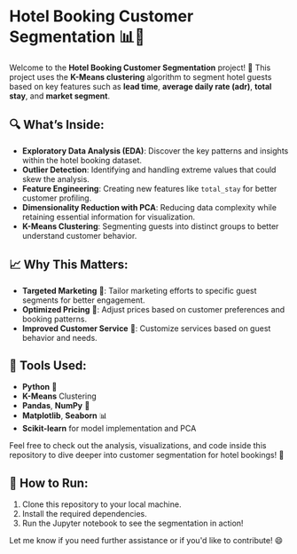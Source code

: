 # Hotel Booking Customer Segmentation 📊🏨

Welcome to the **Hotel Booking Customer Segmentation** project! 🎉 
This project uses the **K-Means clustering** algorithm to segment hotel guests based on key features such as **lead time**, **average daily rate (adr)**, **total stay**, and **market segment**. 

## 🔍 What’s Inside:
- **Exploratory Data Analysis (EDA)**: Discover the key patterns and insights within the hotel booking dataset.
- **Outlier Detection**: Identifying and handling extreme values that could skew the analysis.
- **Feature Engineering**: Creating new features like `total_stay` for better customer profiling.
- **Dimensionality Reduction with PCA**: Reducing data complexity while retaining essential information for visualization.
- **K-Means Clustering**: Segmenting guests into distinct groups to better understand customer behavior.

## 📈 Why This Matters:
- **Targeted Marketing** 🎯: Tailor marketing efforts to specific guest segments for better engagement.
- **Optimized Pricing** 💸: Adjust prices based on customer preferences and booking patterns.
- **Improved Customer Service** 🤝: Customize services based on guest behavior and needs.

## 🔧 Tools Used:
- **Python** 🐍
- **K-Means** Clustering
- **Pandas**, **NumPy** 🧮
- **Matplotlib**, **Seaborn** 📊
- **Scikit-learn** for model implementation and PCA

Feel free to check out the analysis, visualizations, and code inside this repository to dive deeper into customer segmentation for hotel bookings! 🚀

## 🚀 How to Run:
1. Clone this repository to your local machine.
2. Install the required dependencies.
3. Run the Jupyter notebook to see the segmentation in action!

Let me know if you need further assistance or if you'd like to contribute! 😄
